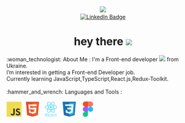 <div id="header" align="center">
  <img src="https://media.giphy.com/media/paTz7UZbPfTZFRYnnB/giphy.gif" width="250px"/>
</div>
<div id="badges"  align="center" >
   <a href="https://www.linkedin.com/in/rymma-savchuk-54a8a3250/" target="_blank">
    <img src="https://img.shields.io/badge/LinkedIn-blue?style=for-the-badge&logo=linkedin&logoColor=white" alt="LinkedIn Badge"/>
  </a>
  <h1>
  hey there
  <img src="https://media.giphy.com/media/hvRJCLFzcasrR4ia7z/giphy.gif" width="30px"/>
</h1>
</div>
<div>
:woman_technologist: About Me :
I'm a Front-end developer <img src="https://media.giphy.com/media/WUlplcMpOCEmTGBtBW/giphy.gif" width="30"> from Ukraine.
</br>
I’m interested in getting a Front-end Developer job.
</br>
Currently learning JavaScript,TypeScript,React.js,Redux-Toolkit.
</div>
<br/>
:hammer_and_wrench: Languages and Tools :
<br/>
<br/>
<div> 
    <img src="https://github.com/devicons/devicon/blob/master/icons/javascript/javascript-original.svg" title="JavaScript" alt="JavaScript" width="40" height="40"/>&nbsp;
   <img src="https://github.com/devicons/devicon/blob/master/icons/html5/html5-original.svg" title="HTML5" alt="HTML" width="40" height="40"/>&nbsp;
   <img src="https://github.com/devicons/devicon/blob/master/icons/react/react-original-wordmark.svg" title="React" alt="React" width="40" height="40"/>&nbsp;
   <img src="https://github.com/devicons/devicon/blob/master/icons/css3/css3-original.svg" title="CSS" alt="CSS" width="40" height="40"/>&nbsp;
   <img src="https://github.com/devicons/devicon/blob/master/icons/figma/figma-original.svg" title="Figma" alt="Figma" width="40" height="40"/>&nbsp;
</div>
<br/>


